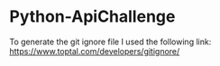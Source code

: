 # Python-ApiChallenge

To generate the git ignore file I used the following link:
https://www.toptal.com/developers/gitignore/
